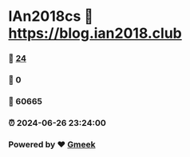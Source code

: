 # IAn2018cs :link: https://blog.ian2018.club 
### :page_facing_up: [24](https://blog.ian2018.club/tag.html) 
### :speech_balloon: 0 
### :hibiscus: 60665 
### :alarm_clock: 2024-06-26 23:24:00 
### Powered by :heart: [Gmeek](https://github.com/Meekdai/Gmeek)
